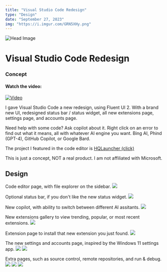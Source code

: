 ```yaml
---
title: "Visual Studio Code Redesign"
type: "Design"
date: "September 27, 2023"
img: "https://i.imgur.com/GRN5XHy.png"
---
```


![Head Image](https://i.imgur.com/GRN5XHy.png)

# Visual Studio Code Redesign
### Concept

#### Watch the video:
[![Video](https://i.imgur.com/GN5N93k.png)](https://youtu.be/HrlNTIbo9o4)

I gave Visual Studio Code a new redesign, using Fluent UI 2.
With a brand new UI, redesigned status bar / status widget, all new extensions page, settings page, and accounts page.

Need help with some code? Ask copilot about it. Right click on an error to find out what it means, all with whatever AI engine you want. Bing AI, Phind (GPT-4), GitHub Copilot, or Google Bard.

The project I featured in the code editor is [HQLauncher (click)](https://www.duckyhq.com/posts/hqlauncher)

This is just a concept, NOT a real product.
I am not affiliated with Microsoft.

## Design

Code editor page, with file explorer on the sidebar.
![](https://i.imgur.com/VN0RNxV.png)

Optional status bar, if you don't like the new status widget.
![](https://i.imgur.com/VN0RNxV.png)

New copilot, with ability to switch between different AI assitants.
![](https://i.imgur.com/4RJWTJU.png)

New extensions gallery to view trending, popular, or most recent extensions.
![](https://i.imgur.com/S2SoJEf.png)

Extension page to install that new extension you just found.
![](https://i.imgur.com/R7Cfi59.png)

The new settings and accounts page, inspired by the Windows 11 settings app.
![](https://i.imgur.com/uerShy8.png)
![](https://i.imgur.com/4zotGRz.png)

Extra pages, such as source control, remote repositories, and run & debug.
![](https://i.imgur.com/q2vMBY7.png)
![](https://i.imgur.com/wYtSYDC.png)
![](https://i.imgur.com/9RmWpFu.png)